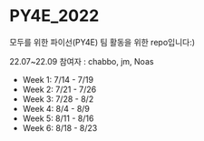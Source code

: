 # PY4E_2022
모두를 위한 파이선(PY4E) 팀 활동을 위한 repo입니다:)

22.07~22.09
참여자 : chabbo, jm, Noas


- Week 1: 7/14 - 7/19
- Week 2: 7/21 - 7/26
- Week 3: 7/28 - 8/2
- Week 4: 8/4 - 8/9
- Week 5: 8/11 - 8/16
- Week 6: 8/18 - 8/23
